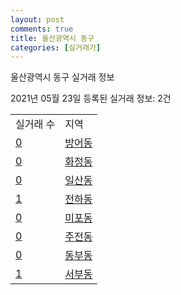 ```yaml
---
layout: post
comments: true
title: 울산광역시 동구
categories: [실거래가]
---
```


울산광역시 동구 실거래 정보

2021년 05월 23일 등록된 실거래 정보: 2건


<table>
  <tr>
    <td>실거래 수</td>
    <td>지역</td>
  </tr>

  
  <tr>
    <td><a href="3117010100.html">0</a></td>
    <td><a href="3117010100.html">방어동</a></td>
  </tr>
    

  <tr>
    <td><a href="3117010200.html">0</a></td>
    <td><a href="3117010200.html">화정동</a></td>
  </tr>
    

  <tr>
    <td><a href="3117010300.html">0</a></td>
    <td><a href="3117010300.html">일산동</a></td>
  </tr>
    

  <tr>
    <td><a href="3117010400.html">1</a></td>
    <td><a href="3117010400.html">전하동</a></td>
  </tr>
    

  <tr>
    <td><a href="3117010500.html">0</a></td>
    <td><a href="3117010500.html">미포동</a></td>
  </tr>
    

  <tr>
    <td><a href="3117010600.html">0</a></td>
    <td><a href="3117010600.html">주전동</a></td>
  </tr>
    

  <tr>
    <td><a href="3117010700.html">0</a></td>
    <td><a href="3117010700.html">동부동</a></td>
  </tr>
    

  <tr>
    <td><a href="3117010800.html">1</a></td>
    <td><a href="3117010800.html">서부동</a></td>
  </tr>
    


</table>
    
